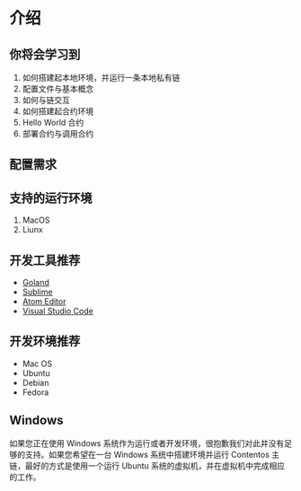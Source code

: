 # 介绍

## 你将会学习到

1. 如何搭建起本地环境，并运行一条本地私有链
2. 配置文件与基本概念
3. 如何与链交互
4. 如何搭建起合约环境
5. Hello World 合约
6. 部署合约与调用合约

## 配置需求


## 支持的运行环境

1. MacOS
2. Liunx

## 开发工具推荐

* [Goland](https://www.jetbrains.com/go/)
* [Sublime](https://www.sublimetext.com/) 
* [Atom Editor](https://atom.io/)
* [Visual Studio Code](https://code.visualstudio.com/)

## 开发环境推荐

* Mac OS
* Ubuntu
* Debian
* Fedora

## Windows

如果您正在使用 Windows 系统作为运行或者开发环境，很抱歉我们对此并没有足够的支持。如果您希望在一台 Windows 系统中搭建环境并运行 Contentos 主链，最好的方式是使用一个运行 Ubuntu 系统的虚拟机，并在虚拟机中完成相应的工作。